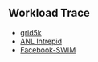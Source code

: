 Workload Trace
---


- [grid5k](https://github.com/hxwang/Seminar/blob/master/Paper-Summary/traces/grid5k.md)
- [ANL Intrepid](https://github.com/hxwang/Seminar/blob/master/Paper-Summary/traces/intrepid.md)
- [Facebook-SWIM](https://github.com/hxwang/Seminar/blob/master/Paper-Summary/traces/facebook-swim.md)
